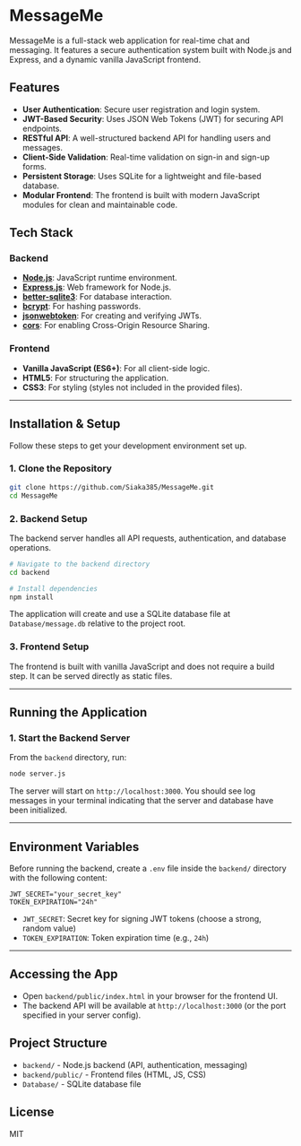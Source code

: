 # MessageMe

MessageMe is a full-stack web application for real-time chat and messaging. It features a secure authentication system built with Node.js and Express, and a dynamic vanilla JavaScript frontend.

## Features

*   **User Authentication**: Secure user registration and login system.
*   **JWT-Based Security**: Uses JSON Web Tokens (JWT) for securing API endpoints.
*   **RESTful API**: A well-structured backend API for handling users and messages.
*   **Client-Side Validation**: Real-time validation on sign-in and sign-up forms.
*   **Persistent Storage**: Uses SQLite for a lightweight and file-based database.
*   **Modular Frontend**: The frontend is built with modern JavaScript modules for clean and maintainable code.

## Tech Stack

### Backend

*   **[Node.js](https://nodejs.org/)**: JavaScript runtime environment.
*   **[Express.js](https://expressjs.com/)**: Web framework for Node.js.
*   **[better-sqlite3](https://github.com/WiseLibs/better-sqlite3)**: For database interaction.
*   **[bcrypt](https://www.npmjs.com/package/bcrypt)**: For hashing passwords.
*   **[jsonwebtoken](https://www.npmjs.com/package/jsonwebtoken)**: For creating and verifying JWTs.
*   **[cors](https://www.npmjs.com/package/cors)**: For enabling Cross-Origin Resource Sharing.

### Frontend

*   **Vanilla JavaScript (ES6+)**: For all client-side logic.
*   **HTML5**: For structuring the application.
*   **CSS3**: For styling (styles not included in the provided files).

---
## Installation & Setup

Follow these steps to get your development environment set up.

### 1. Clone the Repository

```bash
git clone https://github.com/Siaka385/MessageMe.git
cd MessageMe
```

### 2. Backend Setup

The backend server handles all API requests, authentication, and database operations.

```bash
# Navigate to the backend directory
cd backend

# Install dependencies
npm install
```

The application will create and use a SQLite database file at `Database/message.db` relative to the project root.

### 3. Frontend Setup

The frontend is built with vanilla JavaScript and does not require a build step. It can be served directly as static files.

---

## Running the Application

### 1. Start the Backend Server

From the `backend` directory, run:

```bash
node server.js
```

The server will start on `http://localhost:3000`. You should see log messages in your terminal indicating that the server and database have been initialized.

---

## Environment Variables

Before running the backend, create a `.env` file inside the `backend/` directory with the following content:

```
JWT_SECRET="your_secret_key"
TOKEN_EXPIRATION="24h"
```
- `JWT_SECRET`: Secret key for signing JWT tokens (choose a strong, random value)
- `TOKEN_EXPIRATION`: Token expiration time (e.g., `24h`)

---

## Accessing the App

- Open `backend/public/index.html` in your browser for the frontend UI.
- The backend API will be available at `http://localhost:3000` (or the port specified in your server config).

## Project Structure
- `backend/` - Node.js backend (API, authentication, messaging)
- `backend/public/` - Frontend files (HTML, JS, CSS)
- `Database/` - SQLite database file

## License
MIT

